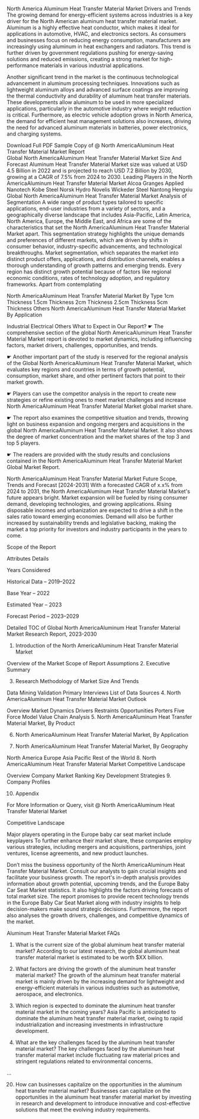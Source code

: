 North America Aluminum Heat Transfer Material Market Drivers and Trends
The growing demand for energy-efficient systems across industries is a key driver for the North American aluminum heat transfer material market. Aluminum is a highly effective heat conductor, which makes it ideal for applications in automotive, HVAC, and electronics sectors. As consumers and businesses focus on reducing energy consumption, manufacturers are increasingly using aluminum in heat exchangers and radiators. This trend is further driven by government regulations pushing for energy-saving solutions and reduced emissions, creating a strong market for high-performance materials in various industrial applications.

Another significant trend in the market is the continuous technological advancement in aluminum processing techniques. Innovations such as lightweight aluminum alloys and advanced surface coatings are improving the thermal conductivity and durability of aluminum heat transfer materials. These developments allow aluminum to be used in more specialized applications, particularly in the automotive industry where weight reduction is critical. Furthermore, as electric vehicle adoption grows in North America, the demand for efficient heat management solutions also increases, driving the need for advanced aluminum materials in batteries, power electronics, and charging systems.

Download Full PDF Sample Copy of @ North AmericaAluminum Heat Transfer Material Market Report  
Global North AmericaAluminum Heat Transfer Material Market Size And Forecast
Aluminum Heat Transfer Material Market size was valued at USD 4.5 Billion in 2022 and is projected to reach USD 7.2 Billion by 2030, growing at a CAGR of 7.5% from 2024 to 2030.
Leading Players in the North AmericaAluminum Heat Transfer Material Market
Alcoa
Granges
Applied Nanotech
Kobe Steel
Norsk Hydro
Novelis
Wickeder Steel
Nantong Hengxiu
Global North AmericaAluminum Heat Transfer Material Market Analysis of Segmentation
A wide range of product types tailored to specific applications, end-user industries from a variety of sectors, and a geographically diverse landscape that includes Asia-Pacific, Latin America, North America, Europe, the Middle East, and Africa are some of the characteristics that set the North AmericaAluminum Heat Transfer Material Market apart. This segmentation strategy highlights the unique demands and preferences of different markets, which are driven by shifts in consumer behavior, industry-specific advancements, and technological breakthroughs. Market segmentation, which separates the market into distinct product offers, applications, and distribution channels, enables a thorough understanding of growth patterns and emerging trends. Every region has distinct growth potential because of factors like regional economic conditions, rates of technology adoption, and regulatory frameworks. Apart from contemplating

North AmericaAluminum Heat Transfer Material Market By Type
1cm Thickness
1.5cm Thickness
2cm Thickness
2.5cm Thickness
5cm Thickness
Others
North AmericaAluminum Heat Transfer Material Market By Application

Industrial
Electrical
Others
What to Expect in Our Report?
☛ The comprehensive section of the global North AmericaAluminum Heat Transfer Material Market report is devoted to market dynamics, including influencing factors, market drivers, challenges, opportunities, and trends.

☛ Another important part of the study is reserved for the regional analysis of the Global North AmericaAluminum Heat Transfer Material Market, which evaluates key regions and countries in terms of growth potential, consumption, market share, and other pertinent factors that point to their market growth.

☛ Players can use the competitor analysis in the report to create new strategies or refine existing ones to meet market challenges and increase North AmericaAluminum Heat Transfer Material Market global market share.

☛ The report also examines the competitive situation and trends, throwing light on business expansion and ongoing mergers and acquisitions in the global North AmericaAluminum Heat Transfer Material Market. It also shows the degree of market concentration and the market shares of the top 3 and top 5 players.

☛ The readers are provided with the study results and conclusions contained in the North AmericaAluminum Heat Transfer Material Market Global Market Report.

North AmericaAluminum Heat Transfer Material Market Future Scope, Trends and Forecast [2024-2031]
With a forecasted CAGR of x.x% from 2024 to 2031, the North AmericaAluminum Heat Transfer Material Market's future appears bright. Market expansion will be fueled by rising consumer demand, developing technologies, and growing applications. Rising disposable incomes and urbanization are expected to drive a shift in the sales ratio toward emerging economies. Demand will also be further increased by sustainability trends and legislative backing, making the market a top priority for investors and industry participants in the years to come.

Scope of the Report

Attributes Details

Years Considered

Historical Data – 2019–2022

Base Year – 2022

Estimated Year – 2023

Forecast Period – 2023–2029

Detailed TOC of Global North AmericaAluminum Heat Transfer Material Market Research Report, 2023-2030
1. Introduction of the North AmericaAluminum Heat Transfer Material Market

Overview of the Market
Scope of Report
Assumptions
2. Executive Summary

3. Research Methodology of Market Size And Trends

Data Mining
Validation
Primary Interviews
List of Data Sources
4. North AmericaAluminum Heat Transfer Material Market Outlook

Overview
Market Dynamics
Drivers
Restraints
Opportunities
Porters Five Force Model
Value Chain Analysis
5. North AmericaAluminum Heat Transfer Material Market, By Product

6. North AmericaAluminum Heat Transfer Material Market, By Application

7. North AmericaAluminum Heat Transfer Material Market, By Geography

North America
Europe
Asia Pacific
Rest of the World
8. North AmericaAluminum Heat Transfer Material Market Competitive Landscape

Overview
Company Market Ranking
Key Development Strategies
9. Company Profiles

10. Appendix

For More Information or Query, visit @ North AmericaAluminum Heat Transfer Material Market

Competitive Landscape

Major players operating in the Europe baby car seat market include keyplayers To further enhance their market share, these companies employ various strategies, including mergers and acquisitions, partnerships, joint ventures, license agreements, and new product launches.

Don’t miss the business opportunity of the North AmericaAluminum Heat Transfer Material Market. Consult our analysts to gain crucial insights and facilitate your business growth.
The report's in-depth analysis provides information about growth potential, upcoming trends, and the Europe Baby Car Seat Market statistics. It also highlights the factors driving forecasts of total market size. The report promises to provide recent technology trends in the Europe Baby Car Seat Market along with industry insights to help decision-makers make sound strategic decisions. Furthermore, the report also analyses the growth drivers, challenges, and competitive dynamics of the market.

Aluminum Heat Transfer Material Market FAQs
1. What is the current size of the global aluminum heat transfer material market?
According to our latest research, the global aluminum heat transfer material market is estimated to be worth $XX billion.

2. What factors are driving the growth of the aluminum heat transfer material market?
The growth of the aluminum heat transfer material market is mainly driven by the increasing demand for lightweight and energy-efficient materials in various industries such as automotive, aerospace, and electronics.

3. Which region is expected to dominate the aluminum heat transfer material market in the coming years?
Asia Pacific is anticipated to dominate the aluminum heat transfer material market, owing to rapid industrialization and increasing investments in infrastructure development.

4. What are the key challenges faced by the aluminum heat transfer material market?
The key challenges faced by the aluminum heat transfer material market include fluctuating raw material prices and stringent regulations related to environmental concerns.

...

20. How can businesses capitalize on the opportunities in the aluminum heat transfer material market?
Businesses can capitalize on the opportunities in the aluminum heat transfer material market by investing in research and development to introduce innovative and cost-effective solutions that meet the evolving industry requirements.

